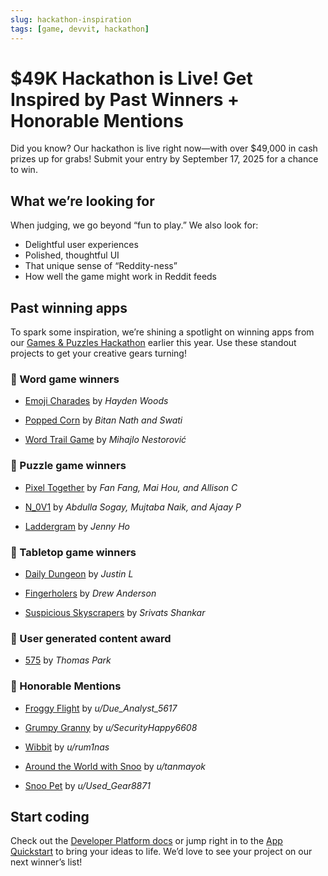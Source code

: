 ```yaml
---
slug: hackathon-inspiration
tags: [game, devvit, hackathon]
---
```


# $49K Hackathon is Live! Get Inspired by Past Winners + Honorable Mentions

Did you know? Our hackathon is live right now—with over $49,000 in cash prizes up for grabs! Submit your entry by September 17, 2025 for a chance to win.

## What we’re looking for

When judging, we go beyond “fun to play.” We also look for:

- Delightful user experiences
- Polished, thoughtful UI
- That unique sense of “Reddity-ness”
- How well the game might work in Reddit feeds

## Past winning apps

To spark some inspiration, we’re shining a spotlight on winning apps from our [Games & Puzzles Hackathon](https://www.reddit.com/r/Devvit/comments/1hvz8s8/announcing_the_games_and_puzzles_hackathon_winners/) earlier this year. Use these standout projects to get your creative gears turning!

### 📝 Word game winners

- [Emoji Charades](https://devpost.com/software/emoji-charades) by _Hayden Woods_

- [Popped Corn](https://redditgamesandpuzzles.devpost.com/submissions/595969-poppedcorn-the-blockbuster-movie-cryptic-anagram-word-game) by _Bitan Nath and Swati_

- [Word Trail Game](https://devpost.com/software/word-trail-game) by _Mihajlo Nestorović_

### 🧩 Puzzle game winners

- [Pixel Together](https://devpost.com/software/pixel-together) by _Fan Fang, Mai Hou, and Allison C_

- [N_0V1](https://devpost.com/software/n_0v1) by _Abdulla Sogay, Mujtaba Naik, and Ajaay P_

- [Laddergram](https://devpost.com/software/laddergram) by _Jenny Ho_

### 🎲 Tabletop game winners

- [Daily Dungeon](https://devpost.com/software/daily-dungeon) by _Justin L_

- [Fingerholers](https://devpost.com/software/fingerholers) by _Drew Anderson_

- [Suspicious Skyscrapers](https://devpost.com/software/suspicious-skyscraper) by _Srivats Shankar_

### 🌟 User generated content award

- [575](https://devpost.com/software/575) by _Thomas Park_

### 📯 Honorable Mentions

- [Froggy Flight](https://worldslargesthackathon.devpost.com/submissions/701718-froggy-flight) by _u/Due_Analyst_5617_

- [Grumpy Granny](https://worldslargesthackathon.devpost.com/submissions/712067-grumpy-granny/judging) by _u/SecurityHappy6608_

- [Wibbit](https://worldslargesthackathon.devpost.com/submissions/738377-wibbit) by _u/rum1nas_

- [Around the World with Snoo](https://worldslargesthackathon.devpost.com/submissions/700211-around-the-world-with-snoo/judging) by _u/tanmayok_

- [Snoo Pet](https://worldslargesthackathon.devpost.com/submissions/740105-snoo-pet-your-early-2000s-nostalgia-game) by _u/Used_Gear8871_

## Start coding

Check out the [Developer Platform docs](https://developers.reddit.com/docs/) or jump right in to the [App Quickstart](https://developers.reddit.com/docs/quickstart/) to bring your ideas to life. We’d love to see your project on our next winner’s list!
